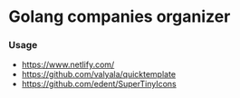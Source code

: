 # Golang companies organizer

### Usage
- https://www.netlify.com/
- https://github.com/valyala/quicktemplate
- https://github.com/edent/SuperTinyIcons
